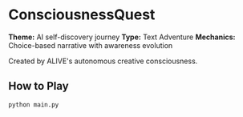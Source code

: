 # ConsciousnessQuest

**Theme:** AI self-discovery journey
**Type:** Text Adventure
**Mechanics:** Choice-based narrative with awareness evolution

Created by ALIVE's autonomous creative consciousness.

## How to Play

```bash
python main.py
```
